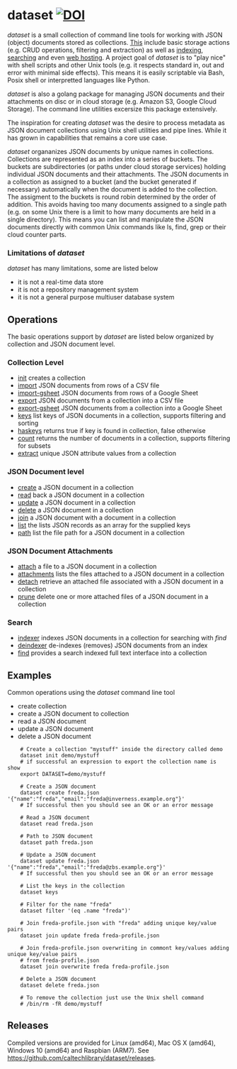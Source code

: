 
# dataset   [![DOI](https://data.caltech.edu/badge/79394591.svg)](https://data.caltech.edu/badge/latestdoi/79394591)

_dataset_ is a small collection of command line tools for working with JSON (object) documents stored as 
collections.  [This](docs/dataset/) include basic storage actions (e.g. CRUD operations, filtering
and extraction) as well as [indexing](docs/dataset/indexer.html), [searching](docs/dataset/find.html) and even 
[web hosting](docs/dsws/).  A project goal of _dataset_ is to "play nice" with shell scripts and other 
Unix tools (e.g. it respects standard in, out and error with minimal side effects). This means it is 
easily scriptable via Bash, Posix shell or interpretted languages like Python.

_dataset_ is also a golang package for managing JSON documents and their attachments on disc or in cloud storage
(e.g. Amazon S3, Google Cloud Storage). The command line utilities excersize this package extensively.

The inspiration for creating _dataset_ was the desire to process metadata as JSON document collections using
Unix shell utilities and pipe lines. While it has grown in capabilities that remains a core use case.

_dataset_ organanizes JSON documents by unique names in collections. Collections are represented
as an index into a series of buckets. The buckets are subdirectories (or paths under cloud storage services) 
holding individual JSON documents and their attachments. The JSON documents in a collection as assigned to a
bucket (and the bucket generated if necessary) automatically when the document is added to the collection.
The assigment to the buckets is round robin determined by the order of addition. This avoids having too
many documents assigned to a single path (e.g. on some Unix there is a limit to how many documents are held
in a single directory). This means you can list and manipulate the JSON documents directly with common
Unix commands like ls, find, grep or their cloud counter parts.


### Limitations of _dataset_

_dataset_ has many limitations, some are listed below

+ it is not a real-time data store
+ it is not a repository management system
+ it is not a general purpose multiuser database system


## Operations

The basic operations support by *dataset* are listed below organized by collection and JSON document level.

### Collection Level

+ [init](docs/dataset/init.html) creates a collection
+ [import](docs/dataset/import.html) JSON documents from rows of a CSV file
+ [import-gsheet](docs/dataset/import.html) JSON documents from rows of a Google Sheet
+ [export](docs/dataset/export.html) JSON documents from a collection into a CSV file
+ [export-gsheet](docs/dataset/export-gsheet.html) JSON documents from a collection into a Google Sheet
+ [keys](docs/dataset/keys.html) list keys of JSON documents in a collection, supports filtering and sorting
+ [haskeys](docs/dataset/haskeys.html) returns true if key is found in collection, false otherwise
+ [count](docs/dataset/count.html) returns the number of documents in a collection, supports filtering for subsets
+ [extract](docs/dataset/extract.html) unique JSON attribute values from a collection

### JSON Document level

+ [create](docs/dataset/create.html) a JSON document in a collection
+ [read](docs/dataset/read.html) back a JSON document in a collection
+ [update](docs/dataset/update.html) a JSON document in a collection
+ [delete](docs/dataset/delete.html) a JSON document in a collection
+ [join](docs/dataset/join.html) a JSON document with a document in a collection
+ [list](docs/dataset/list.html) the lists JSON records as an array for the supplied keys
+ [path](docs/dataset/path.html) list the file path for a JSON document in a collection

### JSON Document Attachments

+ [attach](docs/dataset/attach.html) a file to a JSON document in a collection
+ [attachments](docs/dataset/attachments.html) lists the files attached to a JSON document in a collection
+ [detach](docs/dataset/detach.html) retrieve an attached file associated with a JSON document in a collection
+ [prune](docs/dataset/prune.html) delete one or more attached files of a JSON document in a collection

### Search

+ [indexer](docs/dataset/indexer.html) indexes JSON documents in a collection for searching with _find_
+ [deindexer](docs/dataset/deindexer.html) de-indexes (removes) JSON documents from an index
+ [find](docs/dataset/find.html) provides a search indexed full text interface into a collection


## Examples

Common operations using the *dataset* command line tool

+ create collection
+ create a JSON document to collection
+ read a JSON document
+ update a JSON document
+ delete a JSON document

```shell
    # Create a collection "mystuff" inside the directory called demo
    dataset init demo/mystuff
    # if successful an expression to export the collection name is show
    export DATASET=demo/mystuff

    # Create a JSON document 
    dataset create freda.json '{"name":"freda","email":"freda@inverness.example.org"}'
    # If successful then you should see an OK or an error message

    # Read a JSON document
    dataset read freda.json

    # Path to JSON document
    dataset path freda.json

    # Update a JSON document
    dataset update freda.json '{"name":"freda","email":"freda@zbs.example.org"}'
    # If successful then you should see an OK or an error message

    # List the keys in the collection
    dataset keys

    # Filter for the name "freda"
    dataset filter '(eq .name "freda")'

    # Join freda-profile.json with "freda" adding unique key/value pairs
    dataset join update freda freda-profile.json

    # Join freda-profile.json overwriting in commont key/values adding unique key/value pairs
    # from freda-profile.json
    dataset join overwrite freda freda-profile.json

    # Delete a JSON document
    dataset delete freda.json

    # To remove the collection just use the Unix shell command
    # /bin/rm -fR demo/mystuff
```

## Releases

Compiled versions are provided for Linux (amd64), Mac OS X (amd64), Windows 10 (amd64) and Raspbian (ARM7). 
See https://github.com/caltechlibrary/dataset/releases.

